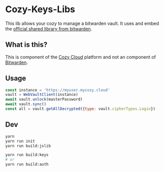 # Cozy-Keys-Libs

This lib allows your cozy to manage a bitwarden vault. It uses and embed the [official shared library from bitwarden](https://github.com/bitwarden/jslib).

## What is this?

This is component of the [Cozy Cloud](https://cozy.io) platform and not an component of [Bitwarden](https://bitwarden.com/).

## Usage

```javascript
const instance = 'https://myuser.mycozy.cloud'
vault = WebVaultClient(instance)
await vault.unlock(masterPassword)
await vault.sync()
const all = vault.getAllDecrypted({type: vault.cipherTypes.Login})
```

## Dev

```sh
yarn 
yarn run init
yarn run build:jslib

yarn run build:keys
# or
yarn run build:auth
```